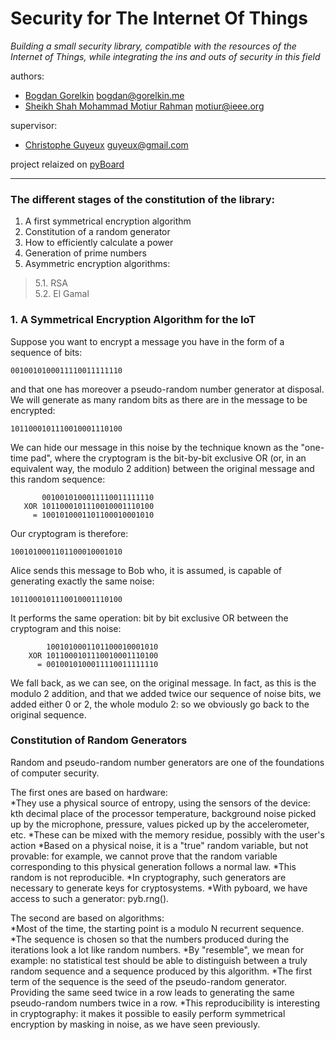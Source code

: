 # Security for The Internet Of Things
*Building a small security library, compatible with the resources of the Internet of Things, while integrating the ins and outs of security in this field*

authors:
  * [Bogdan Gorelkin](https://b.gorelkin.me)  <bogdan@gorelkin.me>
  * [Sheikh Shah Mohammad Motiur Rahman](https://motiur.info) <motiur@ieee.org>

supervisor:
  * [Christophe Guyeux](https://www.femto-st.fr/fr/personnel-femto/cguyeux) <guyeux@gmail.com>

project relaized on [pyBoard](https://store.micropython.org/product/PYBv1.1H)

---

###  The different stages of the constitution of the library:

1. A first symmetrical encryption algorithm
2. Constitution of a random generator
3. How to efficiently calculate a power
4. Generation of prime numbers
5. Asymmetric encryption algorithms:
> 5.1. RSA</br>
> 5.2. El Gamal

###  1. A Symmetrical Encryption Algorithm for the IoT
Suppose you want to encrypt a message you have in the form of a sequence of bits:

```0010010100011110011111110```

and that one has moreover a pseudo-random number generator at disposal. We will generate as many random bits as there are in the message to be encrypted:

```1011000101110010001110100```

We can hide our message in this noise by the technique known as the "one-time pad", where the cryptogram is the bit-by-bit exclusive OR (or, in an equivalent way, the modulo 2 addition) between the original message and this random sequence:

```       
       0010010100011110011111110
   XOR 1011000101110010001110100
     = 1001010001101100010001010
```

Our cryptogram is therefore:

```1001010001101100010001010```


Alice sends this message to Bob who, it is assumed, is capable of generating exactly the same noise:

```1011000101110010001110100```


It performs the same operation: bit by bit exclusive OR between the cryptogram and this noise:

``` 
        1001010001101100010001010
    XOR 1011000101110010001110100
      = 0010010100011110011111110
```

We fall back, as we can see, on the original message. In fact, as this is the modulo 2 addition, and that we added twice our sequence of noise bits, we added either 0 or 2, the whole modulo 2: so we obviously go back to the original sequence.

### Constitution of Random Generators
Random and pseudo-random number generators are one of the foundations of computer security.

The first ones are based on hardware:
</br>
*They use a physical source of entropy, using the sensors of the device: kth decimal place of the processor temperature, background noise picked up by the microphone, pressure, values picked up by the accelerometer, etc.
*These can be mixed with the memory residue, possibly with the user's action
*Based on a physical noise, it is a "true" random variable, but not provable: for example, we cannot prove that the random variable corresponding to this physical generation follows a normal law.
*This random is not reproducible.
*In cryptography, such generators are necessary to generate keys for cryptosystems.
*With pyboard, we have access to such a generator: pyb.rng().

The second are based on algorithms:
</br>
*Most of the time, the starting point is a modulo N recurrent sequence.
*The sequence is chosen so that the numbers produced during the iterations look a lot like random numbers.
*By "resemble", we mean for example: no statistical test should be able to distinguish between a truly random sequence and a sequence produced by this algorithm.
*The first term of the sequence is the seed of the pseudo-random generator. Providing the same seed twice in a row leads to generating the same pseudo-random numbers twice in a row.
*This reproducibility is interesting in cryptography: it makes it possible to easily perform symmetrical encryption by masking in noise, as we have seen previously.

